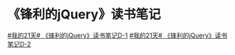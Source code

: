 ﻿# 《锋利的jQuery》读书笔记
[#我的21天#	《锋利的jQuery》读书笔记D-1](https://segmentfault.com/n/1330000004566250)
[#我的21天# 《锋利的jQuery》读书笔记D-2](https://segmentfault.com/n/1330000004573859)